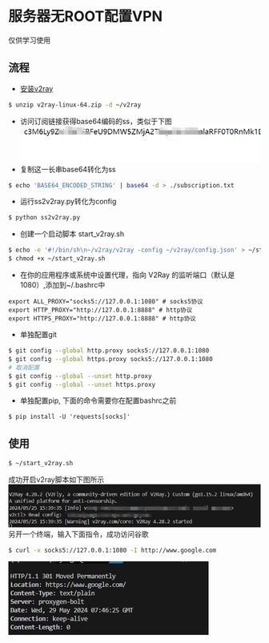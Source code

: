 # 服务器无ROOT配置VPN
仅供学习使用
## 流程
- [安装v2ray](https://github.com/v2ray/v2ray-core)
```bash
$ unzip v2ray-linux-64.zip -d ~/v2ray
```
- 访问订阅链接获得base64编码的ss，类似于下图
![](./assets/base64.png)
- 复制这一长串base64转化为ss
```bash
$ echo 'BASE64_ENCODED_STRING' | base64 -d > ./subscription.txt
```
- 运行ss2v2ray.py转化为config
```bash
$ python ss2v2ray.py
```
- 创建一个启动脚本 start_v2ray.sh
```bash 
$ echo -e '#!/bin/sh\n~/v2ray/v2ray -config ~/v2ray/config.json' > ~/start_v2ray.sh
$ chmod +x ~/start_v2ray.sh
```
- 在你的应用程序或系统中设置代理，指向 V2Ray 的监听端口（默认是 1080）,添加到~/.bashrc中
```bashrc
export ALL_PROXY="socks5://127.0.0.1:1080" # socks5协议
export HTTP_PROXY="http://127.0.0.1:8888" # http协议
export HTTPS_PROXY="http://127.0.0.1:8888" # http协议
```
- 单独配置git 
```bash
$ git config --global http.proxy socks5://127.0.0.1:1080
$ git config --global https.proxy socks5://127.0.0.1:1080
# 取消配置
$ git config --global --unset http.proxy 
$ git config --global --unset https.proxy
```
- 单独配置pip, 下面的命令需要你在配置bashrc之前
```
$ pip install -U 'requests[socks]'
```
## 使用
```bash 
$ ~/start_v2ray.sh
```
成功开启v2ray脚本如下图所示
![](./assets/success.png)
另开一个终端，输入下面指令，成功访问谷歌
```bash
$ curl -x socks5://127.0.0.1:1080 -I http://www.google.com
```
![](./assets/succ_google.png)

